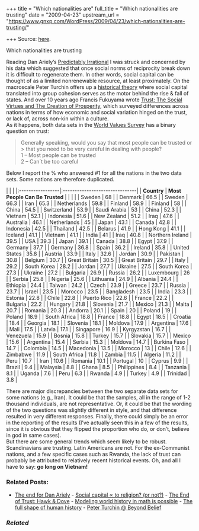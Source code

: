 +++
title = "Which nationalities are"
full_title = "Which nationalities are trusting"
date = "2009-04-23"
upstream_url = "https://www.gnxp.com/WordPress/2009/04/23/which-nationalities-are-trusting/"

+++
Source: [here](https://www.gnxp.com/WordPress/2009/04/23/which-nationalities-are-trusting/).

Which nationalities are trusting

Reading Dan Ariely’s [Predictably Irrational](https://www.amazon.com/exec/obidos/ASIN/006135323X/geneexpressio-20) I was struck and concerned by his data which suggested that once social norms of reciprocity break down it is difficult to regenerate them. In other words, social capital can be thought of as a limited nonrenewable resource, at least proximately. On the macroscale Peter Turchin offers up a [historical theory](https://www.gnxp.com/blog/2008/08/cliodynamics-rise-fall-of-empires-and.php) where social capital translated into group cohesion serves as the motor behind the rise & fall of states. And over 10 years ago Francis Fukuyama wrote [Trust: The Social Virtues and The Creation of Prosperity](https://www.amazon.com/exec/obidos/ASIN/0684825252/geneexpressio-20), which surveyed differences across nations in terms of how economic and social variation hinged on the trust, or lack of, across non-kin within a culture.  
As it happens, both data sets in the [World Values Survey](http://www.worldvaluessurvey.org/) has a binary question on trust:

> Generally speaking, would you say that most people can be trusted or > that you need to be very careful in dealing with people?  
> 1 – Most people can be trusted  
> 2 – Can´t be too careful

Below I report the % who answered \#1 for all the nations in the two data sets. Some nations are therefore duplicated.

|                  |                                | |:-----------------|:-------------------------------| | **Country**      | **Most People Can Be Trusted** | |                  |                                | | Sweden           | 68                             | | Denmark          | 66.5                           | | Sweden           | 66.3                           | | Iran             | 65.3                           | | Netherlands      | 59.8                           | | Finland          | 58.9                           | | Finland          | 58                             | | China            | 54.5                           | | Switzerland      | 53.9                           | | Saudi Arabia     | 53                             | | China            | 52.3                           | | Vietnam          | 52.1                           | | Indonesia        | 51.6                           | | New Zealand      | 51.2                           | | Iraq             | 47.6                           | | Australia        | 46.1                           | | Netherlands      | 45                             | | Japan            | 43.1                           | | Canada           | 42.8                           | | Indonesia        | 42.5                           | | Thailand         | 42.5                           | | Belarus          | 41.9                           | | Hong Kong        | 41.1                           | | Iceland          | 41.1                           | | Vietnam          | 41.1                           | | India            | 41                             | | Iraq             | 40.8                           | | Northern Ireland | 39.5                           | | USA              | 39.3                           | | Japan            | 39.1                           | | Canada           | 38.8                           | | Egypt            | 37.9                           | | Germany          | 37.7                           | | Germany          | 36.8                           | | Spain            | 36.2                           | | Ireland          | 35.8                           | | United States    | 35.8                           | | Austria          | 33.9                           | | Italy            | 32.6                           | | Jordan           | 30.9                           | | Pakistan         | 30.8                           | | Belgium          | 30.7                           | | Great Britain    | 30.5                           | | Great Britain    | 29.7                           | | Italy            | 29.2                           | | South Korea      | 28.2                           | | Jordan           | 27.7                           | | Ukraine          | 27.5                           | | South Korea      | 27.3                           | | Ukraine          | 27.2                           | | Bulgaria         | 26.9                           | | Russia           | 26.2                           | | Luxembourg       | 26                             | | Serbia           | 25.8                           | | Nigeria          | 25.6                           | | Lithuania        | 24.9                           | | Albania          | 24.4                           | | Ethiopia         | 24.4                           | | Taiwan           | 24.2                           | | Czech            | 23.9                           | | Greece           | 23.7                           | | Russia           | 23.7                           | | Israel           | 23.5                           | | Morocco          | 23.5                           | | Bangladesh       | 23.5                           | | India            | 23.3                           | | Estonia          | 22.8                           | | Chile            | 22.8                           | | Puerto Rico      | 22.6                           | | France           | 22.2                           | | Bulgaria         | 22.2                           | | Hungary          | 21.8                           | | Slovenia         | 21.7                           | | Mexico           | 21.3                           | | Malta            | 20.7                           | | Romania          | 20.3                           | | Andorra          | 20.1                           | | Spain            | 20                             | | Poland           | 19                             | | Poland           | 18.9                           | | South Africa     | 18.8                           | | France           | 18.8                           | | Egypt            | 18.5                           | | Croatia          | 18.4                           | | Georgia          | 18.1                           | | Slovenia         | 18.1                           | | Moldova          | 17.9                           | | Argentina        | 17.6                           | | Mali             | 17.5                           | | Latvia           | 17.1                           | | Singapore        | 16.9                           | | Kyrgyzstan       | 16.7                           | | Venezuela        | 15.9                           | | Bosnia           | 15.8                           | | Turkey           | 15.7                           | | Slovakia         | 15.7                           | | Mexico           | 15.6                           | | Argentina        | 15.4                           | | Serbia           | 15.3                           | | Moldova          | 14.7                           | | Burkina Faso     | 14.7                           | | Colombia         | 14.5                           | | Macedonia        | 13.5                           | | Morocco          | 13                             | | Chile            | 12.6                           | | Zimbabwe         | 11.9                           | | South Africa     | 11.8                           | | Zambia           | 11.5                           | | Algeria          | 11.2                           | | Peru             | 10.7                           | | Iran             | 10.6                           | | Romania          | 10.1                           | | Portugal         | 10                             | | Cyprus           | 9.9                            | | Brazil           | 9.4                            | | Malaysia         | 8.8                            | | Ghana            | 8.5                            | | Philippines      | 8.4                            | | Tanzania         | 8.1                            | | Uganda           | 7.6                            | | Peru             | 6.3                            | | Rwanda           | 4.9                            | | Turkey           | 4.9                            | | Trinidad         | 3.8                            |

There are major discrepancies between the two separate data sets for some nations (e.g., Iran). It could be that the samples, all in the range of 1-2 thousand individuals, are not representative. Or, it could be that the wording of the two questions was slightly different in style, and that difference resulted in very different responses. Finally, there could simply be an error in the reporting of the results (I’ve actually seen this in a few of the results, since it is obvious that they flipped the proportion who do, or don’t, believe in god in same cases).  
But there are some general trends which seem likely to be robust. Scandinavians are trusting. Latin Americans are not. For the ex-Communist nations, and a few specific cases such as Rwanda, the lack of trust can probably be attributed to relatively recent historical events. Oh, and all I have to say: **go long on Vietnam!**

### Related Posts:

- [The end for Dan
  Ariely](https://www.gnxp.com/WordPress/2021/08/17/the-end-for-dan-ariely/) - [Social capital ∝ to religion? (or
  not?)](https://www.gnxp.com/WordPress/2009/05/16/social-capital-to-religion-or-not/) - [The End of Trust: Hawk &
  Dove](https://www.gnxp.com/WordPress/2011/05/07/the-end-of-trust/) - [Modeling world history in math is
  possible](https://www.gnxp.com/WordPress/2014/05/28/modeling-world-history-in-math-is-possible/) - [The full shape of human
  history](https://www.gnxp.com/WordPress/2013/02/28/the-full-shape-of-human-history/) - [Peter Turchin @ Beyond
  Belief](https://www.gnxp.com/WordPress/2009/03/05/peter-turchin-beyond-belief/)

### *Related*

[](https://www.addtoany.com/add_to/facebook?linkurl=https%3A%2F%2Fwww.gnxp.com%2FWordPress%2F2009%2F04%2F23%2Fwhich-nationalities-are-trusting%2F&linkname=Which%20nationalities%20are%20trusting "Facebook")[](https://www.addtoany.com/add_to/twitter?linkurl=https%3A%2F%2Fwww.gnxp.com%2FWordPress%2F2009%2F04%2F23%2Fwhich-nationalities-are-trusting%2F&linkname=Which%20nationalities%20are%20trusting "Twitter")[](https://www.addtoany.com/add_to/email?linkurl=https%3A%2F%2Fwww.gnxp.com%2FWordPress%2F2009%2F04%2F23%2Fwhich-nationalities-are-trusting%2F&linkname=Which%20nationalities%20are%20trusting "Email")[](https://www.addtoany.com/share)
